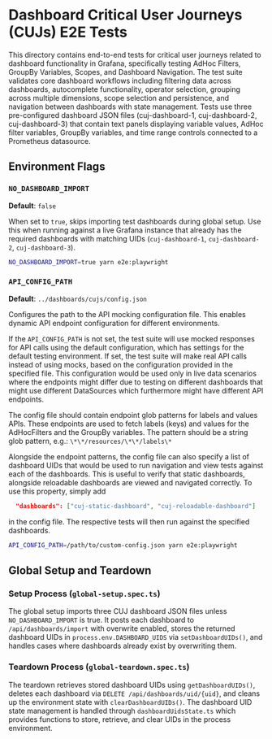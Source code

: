 # Dashboard Critical User Journeys (CUJs) E2E Tests

This directory contains end-to-end tests for critical user journeys related to dashboard functionality in Grafana, specifically testing AdHoc Filters, GroupBy Variables, Scopes, and Dashboard Navigation. The test suite validates core dashboard workflows including filtering data across dashboards, autocomplete functionality, operator selection, grouping across multiple dimensions, scope selection and persistence, and navigation between dashboards with state management. Tests use three pre-configured dashboard JSON files (cuj-dashboard-1, cuj-dashboard-2, cuj-dashboard-3) that contain text panels displaying variable values, AdHoc filter variables, GroupBy variables, and time range controls connected to a Prometheus datasource.

## Environment Flags

### `NO_DASHBOARD_IMPORT`

**Default**: `false`

When set to `true`, skips importing test dashboards during global setup. Use this when running against a live Grafana instance that already has the required dashboards with matching UIDs (`cuj-dashboard-1`, `cuj-dashboard-2`, `cuj-dashboard-3`).

```bash
NO_DASHBOARD_IMPORT=true yarn e2e:playwright
```

### `API_CONFIG_PATH`

**Default**: `../dashboards/cujs/config.json`

Configures the path to the API mocking configuration file. This enables dynamic API endpoint configuration for different environments.

If the `API_CONFIG_PATH` is not set, the test suite will use mocked responses for API calls using the default configuration, which has settings for the default testing environment. If set, the test suite will make real API calls instead of using mocks, based on the configuration provided in the specified file. This configuration would be used only in live data scenarios where the endpoints might differ due to testing on different dashboards that might use different DataSources which furthermore might have different API endpoints.

The config file should contain endpoint glob patterns for labels and values APIs. These endpoints are used to fetch labels (keys) and values for the AdHocFilters and the GroupBy variables. The pattern should be a string glob pattern, e.g.: `\*\*/resources/\*\*/labels\*`

Alongside the endpoint patterns, the config file can also specify a list of dashboard UIDs that would be used to run navigation and view tests against each of the dashboards. This is useful to verify that static dashboards, alongside reloadable dashboards are viewed and navigated correctly. To use this property, simply add 

```json
  "dashboards": ["cuj-static-dashboard", "cuj-reloadable-dashboard"]
```

in the config file. The respective tests will then run against the specified dashboards.

```bash
API_CONFIG_PATH=/path/to/custom-config.json yarn e2e:playwright
```

## Global Setup and Teardown

### Setup Process (`global-setup.spec.ts`)

The global setup imports three CUJ dashboard JSON files unless `NO_DASHBOARD_IMPORT` is true. It posts each dashboard to `/api/dashboards/import` with overwrite enabled, stores the returned dashboard UIDs in `process.env.DASHBOARD_UIDS` via `setDashboardUIDs()`, and handles cases where dashboards already exist by overwriting them.

### Teardown Process (`global-teardown.spec.ts`)

The teardown retrieves stored dashboard UIDs using `getDashboardUIDs()`, deletes each dashboard via `DELETE /api/dashboards/uid/{uid}`, and cleans up the environment state with `clearDashboardUIDs()`. The dashboard UID state management is handled through `dashboardUidsState.ts` which provides functions to store, retrieve, and clear UIDs in the process environment.
